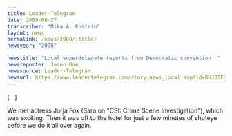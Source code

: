 ```yaml
---
title: Leader-Telegram
date: 2008-08-27
transcriber: "Mika A. Epstein"
layout: news
permalink: /news/2008/:title/
newsyear: "2008"

newstitle: "Local superdelegate reports from Democratic convention  "
newsreporter: Jason Rae
newssource: Leader-Telegram
newsurl: https://www.leadertelegram.com/story-news_local.asp?id=BHJQ5EUUEQV
---
```


[...]

We met actress Jorja Fox (Sara on "CSI: Crime Scene Investigation"), which was exciting. Then it was off to the hotel for just a few minutes of shuteye before we do it all over again.
